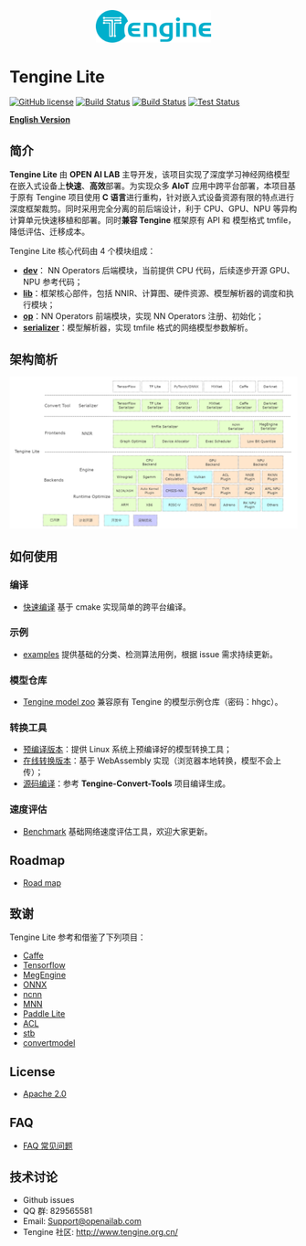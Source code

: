<p align="center"><img width="40%" src="logo-Tengine.png" /></p>

# Tengine Lite

[![GitHub license](http://OAID.github.io/pics/apache_2.0.svg)](./LICENSE) [![Build Status](https://img.shields.io/github/workflow/status/OAID/Tengine/Tengine-Lite-Actions/tengine-lite)](https://github.com/OAID/Tengine/actions?query=workflow%3ATengine-Lite-Actions) [![Build Status](https://img.shields.io/github/workflow/status/OAID/Tengine-Convert-Tools/Tengine-Convert-Tools-Actions?label=tools%20build)](https://github.com/OAID/Tengine-Convert-Tools/actions?query=workflow%3ATengine-Convert-Tools-Actions) [![Test Status](https://img.shields.io/travis/OAID/Tengine/tengine-lite?label=test)](https://travis-ci.org/OAID/Tengine)



[**English Version**](README_EN.md)



## 简介

**Tengine Lite** 由 **OPEN AI LAB** 主导开发，该项目实现了深度学习神经网络模型在嵌入式设备上**快速**、**高效**部署。为实现众多 **AIoT** 应用中跨平台部署，本项目基于原有 Tengine 项目使用 **C 语言**进行重构，针对嵌入式设备资源有限的特点进行深度框架裁剪。同时采用完全分离的前后端设计，利于 CPU、GPU、NPU 等异构计算单元快速移植和部署。同时**兼容 Tengine** 框架原有 API 和 模型格式 tmfile，降低评估、迁移成本。

Tengine Lite 核心代码由 4 个模块组成：

- [**dev**](src/dev)：  NN Operators 后端模块，当前提供 CPU 代码，后续逐步开源 GPU、NPU 参考代码；
- [**lib**](src/lib)：框架核心部件，包括 NNIR、计算图、硬件资源、模型解析器的调度和执行模块；
- [**op**](src/op)：NN Operators 前端模块，实现 NN Operators 注册、初始化；
- [**serializer**](src/serializer)：模型解析器，实现 tmfile 格式的网络模型参数解析。


## 架构简析
![Tengine Lite 架构](doc/architecture.png)


## 如何使用

### 编译

- [快速编译](doc/compile.md) 基于 cmake 实现简单的跨平台编译。

### 示例

- [examples](examples/) 提供基础的分类、检测算法用例，根据 issue 需求持续更新。

### 模型仓库

- [Tengine model zoo](https://pan.baidu.com/s/1Ar9334MPeIV1eq4pM1eI-Q) 兼容原有 Tengine 的模型示例仓库（密码：hhgc）。

### 转换工具

- [预编译版本](https://github.com/OAID/Tengine-Convert-Tools/releases/download/v0.1/tm_convert_tool)：提供 Linux 系统上预编译好的模型转换工具；
- [在线转换版本](https://convertmodel.com/)：基于 WebAssembly 实现（浏览器本地转换，模型不会上传）；
- [源码编译](https://github.com/OAID/Tengine-Convert-Tools)：参考 **Tengine-Convert-Tools** 项目编译生成。

### 速度评估

- [Benchmark](benchmark/) 基础网络速度评估工具，欢迎大家更新。

## Roadmap

- [Road map](doc/roadmap.md)

## 致谢
Tengine Lite 参考和借鉴了下列项目：

- [Caffe](https://github.com/BVLC/caffe)
- [Tensorflow](https://github.com/tensorflow/tensorflow)
- [MegEngine](https://github.com/MegEngine/MegEngine)
- [ONNX](https://github.com/onnx/onnx)
- [ncnn](https://github.com/Tencent/ncnn)
- [MNN](https://github.com/alibaba/MNN)
- [Paddle Lite](https://github.com/PaddlePaddle/Paddle-Lite)
- [ACL](https://github.com/ARM-software/ComputeLibrary)
- [stb](https://github.com/nothings/stb)
- [convertmodel](https://convertmodel.com/)

## License

- [Apache 2.0](LICENSE)

## FAQ

- [FAQ 常见问题](doc/faq.md)

## 技术讨论
- Github issues
- QQ 群: 829565581
- Email: Support@openailab.com
- Tengine 社区: http://www.tengine.org.cn/
